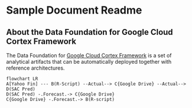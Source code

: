 # **Sample Document Readme**


## About the Data Foundation for Google Cloud Cortex Framework
The Data Foundation for [Google Cloud Cortex Framework](https://cloud.google.com/solutions/cortex) is a set of analytical artifacts that can be automatically deployed together with reference architectures.


```mermaid
flowchart LR
A[Yahoo Fin] --- B(R-Script) --Actual--> C{Google Drive} --Actual--> D(SAC Pred) 
D(SAC Pred) -.Forecast.-> C{Google Drive}
C{Google Drive} -.Forecast.-> B(R-script)
```
